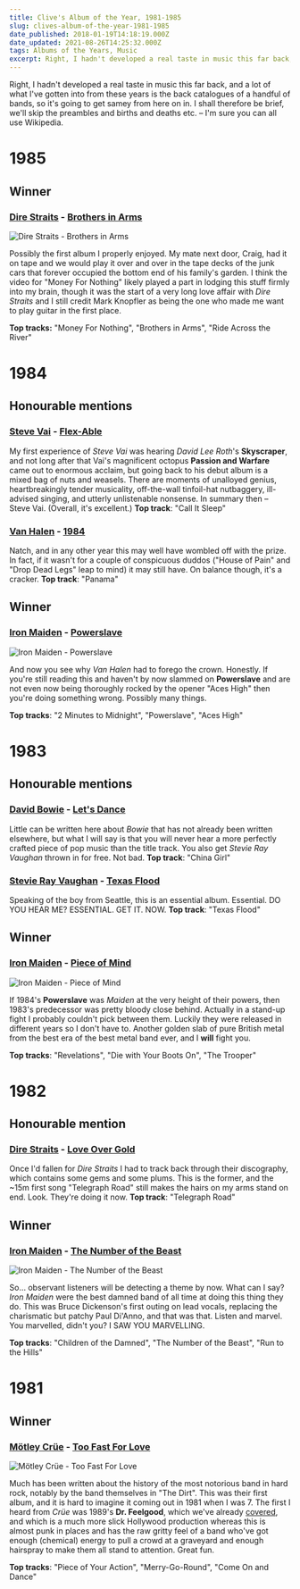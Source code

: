 ```yaml
---
title: Clive's Album of the Year, 1981-1985
slug: clives-album-of-the-year-1981-1985
date_published: 2018-01-19T14:18:19.000Z
date_updated: 2021-08-26T14:25:32.000Z
tags: Albums of the Years, Music
excerpt: Right, I hadn't developed a real taste in music this far back, and a lot of what I've gotten into from these years is the back catalogues of a handful of bands...
---
```


Right, I hadn't developed a real taste in music this far back, and a lot of what I've gotten into from these years is the back catalogues of a handful of bands, so it's going to get samey from here on in. I shall therefore be brief, we'll skip the preambles and births and deaths etc. – I'm sure you can all use Wikipedia.

# 1985

## Winner

### [Dire Straits](https://en.wikipedia.org/wiki/Dire_Straits) - [Brothers in Arms](https://www.amazon.co.uk/Brothers-Arms-Remastered-Dire-Straits/dp/B001KVSTHO/)

![Dire Straits - Brothers in Arms](/public/images/2018/01/DS_Brothers_in_Arms-300.jpg)

Possibly the first album I properly enjoyed. My mate next door, Craig, had it on tape and we would play it over and over in the tape decks of the junk cars that forever occupied the bottom end of his family's garden. I think the video for "Money For Nothing" likely played a part in lodging this stuff firmly into my brain, though it was the start of a very long love affair with *Dire Straits* and I still credit Mark Knopfler as being the one who made me want to play guitar in the first place.

**Top tracks:** "Money For Nothing", "Brothers in Arms", "Ride Across the River"

# 1984

## Honourable mentions

### [Steve Vai](http://www.vai.com/) - [Flex-Able](https://www.amazon.co.uk/Flex-Able-Steve-Vai/dp/B0000001EE/)

My first experience of *Steve Vai* was hearing *David Lee Roth*'s **Skyscraper**, and not long after that Vai's magnificent octopus **Passion and Warfare** came out to enormous acclaim, but going back to his debut album is a mixed bag of nuts and weasels. There are moments of unalloyed genius, heartbreakingly tender musicality, off-the-wall tinfoil-hat nutbaggery, ill-advised singing, and utterly unlistenable nonsense. In summary then – Steve Vai. (Overall, it's excellent.) **Top track**: "Call It Sleep"

### [Van Halen](http://van-halen.com/) - [1984](https://www.amazon.co.uk/1984-Van-Halen/dp/B00UZU0ASW/)

Natch, and in any other year this may well have wombled off with the prize. In fact, if it wasn't for a couple of conspicuous duddos ("House of Pain" and "Drop Dead Legs" leap to mind) it may still have. On balance though, it's a cracker. **Top track**: "Panama"

## Winner

### [Iron Maiden](https://ironmaiden.com/) - [Powerslave](https://www.amazon.co.uk/Powerslave-1998-Remastered-Iron-Maiden/dp/B00QO35VX8/)

![Iron Maiden - Powerslave](/public/images/2018/01/Iron_Maiden_-_Powerslave-300.jpg)

And now you see why *Van Halen* had to forego the crown. Honestly. If you're still reading this and haven't by now slammed on **Powerslave** and are not even now being thoroughly rocked by the opener "Aces High" then you're doing something wrong. Possibly many things.

**Top tracks**: "2 Minutes to Midnight", "Powerslave", "Aces High"

# 1983

## Honourable mentions

### [David Bowie](http://www.davidbowie.com/) - [Let's Dance](https://www.amazon.co.uk/Lets-Dance-David-Bowie/dp/B002JAWOC6/)

Little can be written here about *Bowie* that has not already been written elsewhere, but what I will say is that you will never hear a more perfectly crafted piece of pop music than the title track. You also get *Stevie Ray Vaughan* thrown in for free. Not bad. **Top track**: "China Girl"

### [Stevie Ray Vaughan](http://www.srvofficial.com/) - [Texas Flood](https://www.amazon.co.uk/Texas-Stevie-Vaughan-Double-Trouble/dp/B001GTE3XY/)

Speaking of the boy from Seattle, this is an essential album. Essential. DO YOU HEAR ME? ESSENTIAL. GET IT. NOW. **Top track**: "Texas Flood"

## Winner

### [Iron Maiden](https://ironmaiden.com/) - [Piece of Mind](https://www.amazon.co.uk/Piece-Mind-1998-Remastered-Maiden/dp/B00QO3AD2C/)

![Iron Maiden - Piece of Mind](/public/images/2018/01/Iron_Maiden_-_Piece_Of_Mind-300.jpg)

If 1984's **Powerslave** was *Maiden* at the very height of their powers, then 1983's predecessor was pretty bloody close behind. Actually in a stand-up fight I probably couldn't pick between them. Luckily they were released in different years so I don't have to. Another golden slab of pure British metal from the best era of the best metal band ever, and I **will** fight you.

**Top tracks**: "Revelations", "Die with Your Boots On", "The Trooper"

# 1982

## Honourable mention

### [Dire Straits](https://en.wikipedia.org/wiki/Dire_Straits) - [Love Over Gold](https://www.amazon.co.uk/Love-Over-Gold-Remastered-Straits/dp/B001KV6OQ2/)

Once I'd fallen for *Dire Straits* I had to track back through their discography, which contains some gems and some plums. This is the former, and the ~15m first song "Telegraph Road" still makes the hairs on my arms stand on end. Look. They're doing it now. **Top track**: "Telegraph Road"

## Winner

### [Iron Maiden](https://ironmaiden.com/) - [The Number of the Beast](https://www.amazon.co.uk/Number-Beast-1998-Remastered/dp/B00QO32FF0/)

![Iron Maiden - The Number of the Beast](/public/images/2018/01/IronMaiden_NumberOfBeast-300.jpg)

So… observant listeners will be detecting a theme by now. What can I say? *Iron Maiden* were the best damned band of all time at doing this thing they do. This was Bruce Dickenson's first outing on lead vocals, replacing the charismatic but patchy Paul Di'Anno, and that was that. Listen and marvel. You marvelled, didn't you? I SAW YOU MARVELLING.

**Top tracks**: "Children of the Damned", "The Number of the Beast", "Run to the Hills"

# 1981

## Winner

### [Mötley Crüe](https://www.motley.com/) - [Too Fast For Love](https://www.amazon.co.uk/Too-Fast-Love-M%C3%B6tley-Cr%C3%BCe/dp/B076WQXQ2F/)

![Mötley Crüe - Too Fast For Love](/public/images/2018/01/toofast-300.jpg)

Much has been written about the history of the most notorious band in hard rock, notably by the band themselves in "The Dirt". This was their first album, and it is hard to imagine it coming out in 1981 when I was 7. The first I heard from *Crüe* was 1989's **Dr. Feelgood**, which we've already [covered](/clives-album-of-the-year-1989/), and which is a much more slick Hollywood production whereas this is almost punk in places and has the raw gritty feel of a band who've got enough (chemical) energy to pull a crowd at a graveyard and enough hairspray to make them all stand to attention. Great fun.

**Top tracks**: "Piece of Your Action", "Merry-Go-Round", "Come On and Dance"
